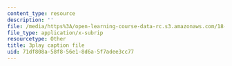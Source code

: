 ```yaml
---
content_type: resource
description: ''
file: /media/https%3A/open-learning-course-data-rc.s3.amazonaws.com/18-02sc-multivariable-calculus-fall-2010/71df808a58f856e18d6a5f7adee3cc77_Tgk9wURblAw.vtt
file_type: application/x-subrip
resourcetype: Other
title: 3play caption file
uid: 71df808a-58f8-56e1-8d6a-5f7adee3cc77
---
```

